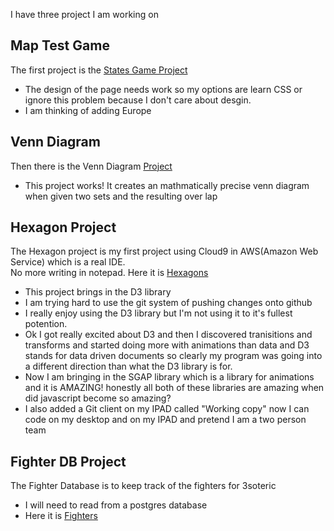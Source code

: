 I have three project I am working on

## Map Test Game

The first project is the [States Game Project](https://theowlseye.github.io/StateTest/)
* The design of the page needs work so my options are learn CSS or ignore this problem because 
  I don't care about desgin. 
* I am thinking of adding Europe

## Venn Diagram

Then there is the Venn Diagram [Project](https://theowlseye.github.io/VennDiagramClone2/)
* This project works! It creates an mathmatically precise venn diagram when given two sets and the resulting over lap 

## Hexagon Project

The Hexagon project is my first project using Cloud9 in AWS(Amazon Web Service) which is a real IDE.  
No more writing in notepad.  Here it is [Hexagons](https://theowlseye.github.io/BeatsTheHexOutofMe/)

* This project brings in the D3 library
* I am trying hard to use the git system of pushing changes onto github
* I really enjoy using the D3 library but I'm not using it to it's fullest potention.
* Ok I got really excited about D3 and then I discovered tranisitions and transforms and started doing more with animations than data and D3 stands for data driven documents so clearly my program was going into a different direction than what the D3 library is for.
* Now I am bringing in the SGAP library which is a library for animations and it is AMAZING! honestly all both of these libraries are amazing when did javascript become so amazing?
* I also added a Git client on my IPAD called "Working copy"  now I can code on my desktop and on my IPAD and pretend I am a two person team

## Fighter DB Project

The Fighter Database is to keep track of the fighters for 3soteric 

* I will need to read from a postgres database
* Here it is [Fighters](https://theowlseye.github.io/Fighter_db/)
